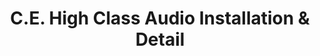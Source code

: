 ---
title: "C.E. High Class Audio Installation & Detail"
url: /allentown/c-e-high-class-audio-installation-and-detail/
shop: car parts
---